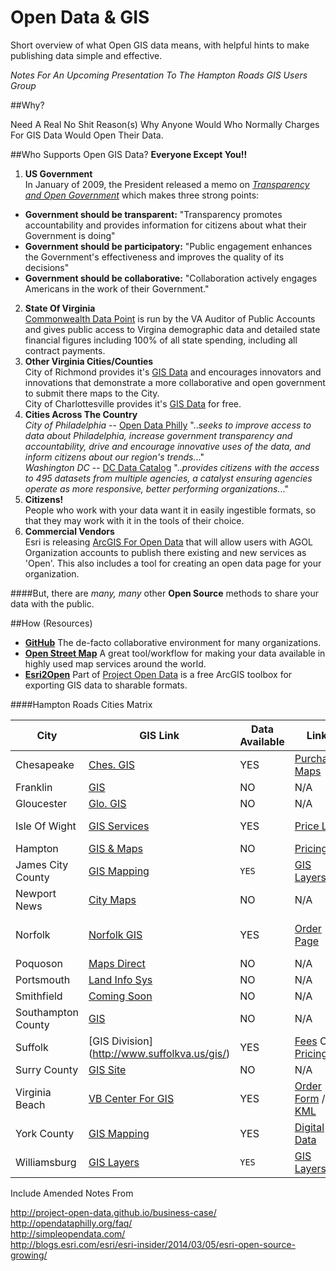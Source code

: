 Open Data &  GIS
==========================
Short overview of what Open GIS data means, with helpful hints to make publishing data simple and effective.

_Notes For An Upcoming Presentation To The Hampton Roads GIS Users Group_

##Why?

Need A Real No Shit Reason(s) Why Anyone Would Who Normally Charges For GIS Data Would Open Their Data.

##Who Supports Open GIS Data?
__Everyone Except You!!__

1. __US Government__  
In January of 2009, the President released a memo on [_Transparency and Open Government_](http://www.whitehouse.gov/the_press_office/TransparencyandOpenGovernment) which makes three strong points:
  *  __Government should be transparent:__ "Transparency promotes accountability and provides information for citizens about what their Government is doing"
  *  __Government should be participatory:__ "Public engagement enhances the Government's effectiveness and improves the quality of its decisions"
  *  __Government should be collaborative:__ "Collaboration actively engages Americans in the work of their Government."
2. __State Of Virginia__  
[Commonwealth Data Point](http://datapoint.apa.virginia.gov/) is run by the VA Auditor of Public Accounts and gives public access to Virgina demographic data and detailed state financial figures including 100% of all state spending, including all contract payments.
3. __Other Virginia Cities/Counties__  
City of Richmond provides it's [GIS Data](http://www.richmondgov.com/GIS/) and encourages innovators and innovations that demonstrate a more collaborative and open government to submit there maps to the City.  
City of Charlottesville provides it's [GIS Data](http://www.charlottesville.org/Index.aspx?page=1674) for free.    
4. __Cities Across The Country__  
_City of Philadelphia_ --  [Open Data Philly](http://opendataphilly.org/faq/) ".._seeks to improve access to data about Philadelphia, increase government transparency and accountability, drive and encourage innovative uses of the data, and inform citizens about our region's trends._.."  
_Washington DC_ --  [DC Data Catalog](http://data.octo.dc.gov/) ".._provides citizens with the access to 495 datasets from multiple agencies, a catalyst ensuring agencies operate as more responsive, better performing organizations._.."  
5. __Citizens!__  
People who work with your data want it in easily ingestible formats, so that they may work with it in the tools of their choice.
6. __Commercial Vendors__  
Esri is releasing [ArcGIS For Open Data](https://composer.dc.esri.com/) that will allow users with AGOL Organization accounts to publish there existing and new services as 'Open'. This also includes a tool for creating an open data page for your organization. 

####But, there are _many, many_ other __Open Source__ methods to share your data with the public.

##How (Resources)
* [__GitHub__](www.github.com) The de-facto collaborative environment for many organizations.
* [__Open Street Map__](http://www.openstreetmap.org/about) A great tool/workflow for making your data available in highly used map services around the world.  
* [__Esri2Open__](https://github.com/project-open-data/esri2open) Part of [Project Open Data](https://github.com/project-open-data) is a free ArcGIS toolbox for exporting GIS data to sharable formats.

####Hampton Roads Cities Matrix

City | GIS Link | Data Available | Link | Cost |
--- | --- | --- | --- | ---|
Chesapeake | [Ches. GIS](http://www.cityofchesapeake.net/Government/City-Departments/Departments/Information-Technology-Department/02gis.htm) | YES | [Purchase Maps](http://www.cityofchesapeake.net/Government/City-Departments/Departments/Information-Technology-Department/02gis/gis-purchase.htm) | $50 |
Franklin | [GIS](http://www.franklincountyva.gov/gis)| NO | N/A | N/A|
Gloucester | [Glo. GIS](http://www.co.gloucester.va.us/GeographicInformationSystems(GIS)/tabid/692/Default.aspx) |  NO | N/A | N/A |
Isle Of Wight | [GIS Services](http://www.co.isle-of-wight.va.us/gis-services/) | YES | [Price List](http://www.co.isle-of-wight.va.us/gis-services/gis-services-price-list/) | $15 Per Layer |
Hampton | [GIS & Maps](http://www.hampton.gov/index.aspx?NID=1850) | NO | [Pricing](http://www.hampton.gov/DocumentCenter/View/604) | N/A |
James City County | [GIS Mapping](https://www.jamescitycountyva.gov/assessments/gis-mapping.html) | `YES` | [GIS Layers](https://www.jamescitycountyva.gov/assessments/gis-mapping-layers.html) | `FREE` |
Newport News | [City Maps](http://www.nngov.com/engineering/resources/maps) | NO | N/A | N/A |
Norfolk | [Norfolk GIS](http://va-norfolk.civicplus.com/index.aspx?NID=1596) | YES | [Order Page](http://va-norfolk.civicplus.com/index.aspx?NID=1620) | $100 Per Theme |
Poquoson | [Maps Direct](http://poquoson.mapsdirect.net/) | NO | N/A | N/A |
Portsmouth | [Land Info Sys](http://www2.portsmouthva.gov/website/portsweb2_in.aspx) | NO | N/A | N/A|
Smithfield | [Coming Soon](http://www.smithfieldva.gov/content/index/view/id/40)| NO | N/A | N/A |
Southampton County | [GIS](http://www.southamptoncounty.org/gis.aspx)| NO | N/A | N/A |
Suffolk | [GIS Division] (http://www.suffolkva.us/gis/) | YES | [Fees](http://www.suffolkva.us/gis/fees/) Or [Pricing](http://www.suffolkva.us/files/6913/5880/2156/distributionandpricing_policy.pdf) | $50 - $500 |
Surry County | [GIS Site](http://surry.mapsdirect.net/) | NO | N/A | N/A |
Virginia Beach | [VB Center For GIS](http://www.vbgov.com/government/departments/communications-info-tech/maps/Pages/default.aspx) | YES |[Order Form](http://www.vbgov.com/government/departments/communications-info-tech/maps/Documents/Info_about_Available_Data.pdf) / [KML](http://www.vbgov.com/government/departments/communications-info-tech/maps/Pages/GIS-KML-Data.aspx) | Free To Order |
York County | [GIS Mapping](http://www.yorkcounty.gov/CountyGovernment/FinancialMgmtServices/GISMapping.aspx) | YES | [Digital Data](http://www.yorkcounty.gov/CountyGovernment/FinancialMgmtServices/GISMapping/DigitalData.aspx) | $20-$300 |
Williamsburg | [GIS Layers](https://www.williamsburgva.gov/Index.aspx?page=793) | `YES` | [GIS Layers](https://www.williamsburgva.gov/Index.aspx?page=793) | `FREE`



Include Amended Notes From

http://project-open-data.github.io/business-case/  
http://opendataphilly.org/faq/  
http://simpleopendata.com/  
http://blogs.esri.com/esri/esri-insider/2014/03/05/esri-open-source-growing/  

